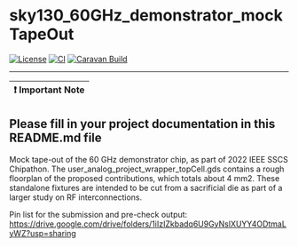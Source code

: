 # sky130_60GHz_demonstrator_mockTapeOut
[![License](https://img.shields.io/badge/License-Apache%202.0-blue.svg)](https://opensource.org/licenses/Apache-2.0) [![CI](https://github.com/efabless/caravel_user_project_analog/actions/workflows/user_project_ci.yml/badge.svg)](https://github.com/efabless/caravel_user_project_analog/actions/workflows/user_project_ci.yml) [![Caravan Build](https://github.com/efabless/caravel_user_project_analog/actions/workflows/caravan_build.yml/badge.svg)](https://github.com/efabless/caravel_user_project_analog/actions/workflows/caravan_build.yml)

---

| :exclamation: Important Note            |
|-----------------------------------------|

## Please fill in your project documentation in this README.md file 


Mock tape-out of the 60 GHz demonstrator chip, as part of 2022 IEEE SSCS Chipathon.
The user_analog_project_wrapper_topCell.gds contains a rough floorplan of the proposed contributions, which totals about 4 mm2. These standalone fixtures are intended to be cut from a sacrificial die as part of a larger study on RF interconnections.

Pin list for the submission and pre-check output:
https://drive.google.com/drive/folders/1iIzIZkbadq6U9GyNslXUYY4ODtmaLyWZ?usp=sharing
